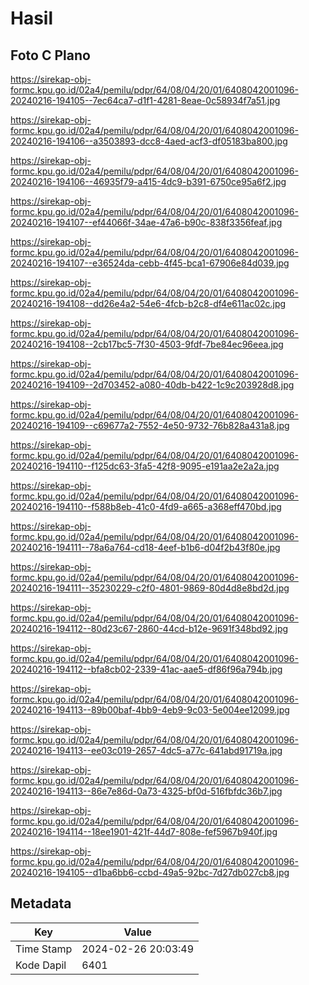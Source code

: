 # Hasil

## Foto C Plano

https://sirekap-obj-formc.kpu.go.id/02a4/pemilu/pdpr/64/08/04/20/01/6408042001096-20240216-194105--7ec64ca7-d1f1-4281-8eae-0c58934f7a51.jpg

https://sirekap-obj-formc.kpu.go.id/02a4/pemilu/pdpr/64/08/04/20/01/6408042001096-20240216-194106--a3503893-dcc8-4aed-acf3-df05183ba800.jpg

https://sirekap-obj-formc.kpu.go.id/02a4/pemilu/pdpr/64/08/04/20/01/6408042001096-20240216-194106--46935f79-a415-4dc9-b391-6750ce95a6f2.jpg

https://sirekap-obj-formc.kpu.go.id/02a4/pemilu/pdpr/64/08/04/20/01/6408042001096-20240216-194107--ef44066f-34ae-47a6-b90c-838f3356feaf.jpg

https://sirekap-obj-formc.kpu.go.id/02a4/pemilu/pdpr/64/08/04/20/01/6408042001096-20240216-194107--e36524da-cebb-4f45-bca1-67906e84d039.jpg

https://sirekap-obj-formc.kpu.go.id/02a4/pemilu/pdpr/64/08/04/20/01/6408042001096-20240216-194108--dd26e4a2-54e6-4fcb-b2c8-df4e611ac02c.jpg

https://sirekap-obj-formc.kpu.go.id/02a4/pemilu/pdpr/64/08/04/20/01/6408042001096-20240216-194108--2cb17bc5-7f30-4503-9fdf-7be84ec96eea.jpg

https://sirekap-obj-formc.kpu.go.id/02a4/pemilu/pdpr/64/08/04/20/01/6408042001096-20240216-194109--2d703452-a080-40db-b422-1c9c203928d8.jpg

https://sirekap-obj-formc.kpu.go.id/02a4/pemilu/pdpr/64/08/04/20/01/6408042001096-20240216-194109--c69677a2-7552-4e50-9732-76b828a431a8.jpg

https://sirekap-obj-formc.kpu.go.id/02a4/pemilu/pdpr/64/08/04/20/01/6408042001096-20240216-194110--f125dc63-3fa5-42f8-9095-e191aa2e2a2a.jpg

https://sirekap-obj-formc.kpu.go.id/02a4/pemilu/pdpr/64/08/04/20/01/6408042001096-20240216-194110--f588b8eb-41c0-4fd9-a665-a368eff470bd.jpg

https://sirekap-obj-formc.kpu.go.id/02a4/pemilu/pdpr/64/08/04/20/01/6408042001096-20240216-194111--78a6a764-cd18-4eef-b1b6-d04f2b43f80e.jpg

https://sirekap-obj-formc.kpu.go.id/02a4/pemilu/pdpr/64/08/04/20/01/6408042001096-20240216-194111--35230229-c2f0-4801-9869-80d4d8e8bd2d.jpg

https://sirekap-obj-formc.kpu.go.id/02a4/pemilu/pdpr/64/08/04/20/01/6408042001096-20240216-194112--80d23c67-2860-44cd-b12e-9691f348bd92.jpg

https://sirekap-obj-formc.kpu.go.id/02a4/pemilu/pdpr/64/08/04/20/01/6408042001096-20240216-194112--bfa8cb02-2339-41ac-aae5-df86f96a794b.jpg

https://sirekap-obj-formc.kpu.go.id/02a4/pemilu/pdpr/64/08/04/20/01/6408042001096-20240216-194113--89b00baf-4bb9-4eb9-9c03-5e004ee12099.jpg

https://sirekap-obj-formc.kpu.go.id/02a4/pemilu/pdpr/64/08/04/20/01/6408042001096-20240216-194113--ee03c019-2657-4dc5-a77c-641abd91719a.jpg

https://sirekap-obj-formc.kpu.go.id/02a4/pemilu/pdpr/64/08/04/20/01/6408042001096-20240216-194113--86e7e86d-0a73-4325-bf0d-516fbfdc36b7.jpg

https://sirekap-obj-formc.kpu.go.id/02a4/pemilu/pdpr/64/08/04/20/01/6408042001096-20240216-194114--18ee1901-421f-44d7-808e-fef5967b940f.jpg

https://sirekap-obj-formc.kpu.go.id/02a4/pemilu/pdpr/64/08/04/20/01/6408042001096-20240216-194105--d1ba6bb6-ccbd-49a5-92bc-7d27db027cb8.jpg


## Metadata

| Key        | Value               |
| ---------- | ------------------- |
| Time Stamp | 2024-02-26 20:03:49 |
| Kode Dapil | 6401                |



